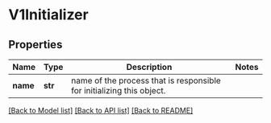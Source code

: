 # V1Initializer

## Properties
Name | Type | Description | Notes
------------ | ------------- | ------------- | -------------
**name** | **str** | name of the process that is responsible for initializing this object. |

[[Back to Model list]](../README.md#documentation-for-models) [[Back to API list]](../README.md#documentation-for-api-endpoints) [[Back to README]](../README.md)


